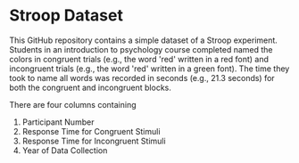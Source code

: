 # Stroop Dataset

This GitHub repository contains a simple dataset of a Stroop experiment. Students in an introduction to psychology course completed named the colors in congruent trials (e.g., the word 'red' written in a red font) and incongruent trials (e.g., the word 'red' written in a green font). The time they took to name all words was recorded in seconds (e.g., 21.3 seconds) for both the congruent and incongruent blocks. 

There are four columns containing

1. Participant Number
2. Response Time for Congruent Stimuli
3. Response Time for Incongruent Stimuli
4. Year of Data Collection